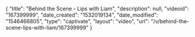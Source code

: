 {
    "title": "Behind the Scene - Lips with Liam",
    "description": null,
    "videoid": "167399999",
    "date_created": "1532019134",
    "date_modified": "1546466805",
    "type": "captivate",
    "layout": "video",
    "url": "\/v\/behind-the-scene-lips-with-liam\/167399999"
}